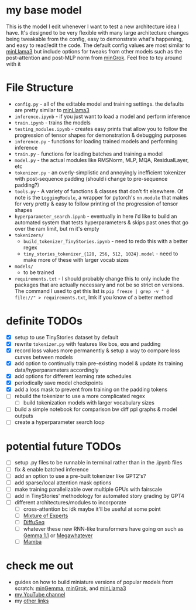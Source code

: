 # my base model
This is the model I edit whenever I want to test a new architecture idea I have. It's designed to be very flexible with many large architecture changes being tweakable from the config, easy to demonstrate what's happening, and easy to read/edit the code. The default config values are most similar to [minLlama3](https://github.com/evintunador/minLlama3) but include options for tweaks from other models such as the post-attention and post-MLP norm from [minGrok](https://github.com/evintunador/minGrok). Feel free to toy around with it

# File Structure
- `config.py` - all of the editable model and training settings. the defaults are pretty similar to [minLlama3](https://github.com/evintunador/minLlama3)
- `inference.ipynb` - if you just want to load a model and perform inference
- `train.ipynb` - trains the models
- `testing_modules.ipynb` - creates easy prints that allow you to follow the progression of tensor shapes for demonstration & debugging purposes
- `inference.py` - functions for loading trained models and performing inference
- `train.py` - functions for loading batches and training a model
- `model.py` - the actual modules like RMSNorm, MLP, MQA, ResidualLayer, etc
- `tokenizer.py` - an overly-simplistic and annoyingly inefficient tokenizer with post-sequence padding (should i change to pre-sequence padding?)
- `tools.py` - A variety of functions & classes that don't fit elsewhere. Of note is the `LoggingModule`, a wrapper for pytorch's `nn.module` that makes for very pretty & easy to follow printing of the progression of tensor shapes
- `hyperparameter_search.ipynb` - eventually in here i'd like to build an automated system that tests hyperparameters & skips past ones that go over the ram limit, but rn it's empty
- `tokenizers/`
    - `build_tokenizer_TinyStories.ipynb` - need to redo this with a better regex
    - `tiny_stories_tokenizer_{128, 256, 512, 1024}.model` - need to make more of these with larger vocab sizes
- `models/`
    - to be trained
- `requirements.txt` - I should probably change this to only include the packages that are actually necessary and not be so strict on versions. The command I used to get this list is `pip freeze | grep -v " @ file://" > requirements.txt`, lmk if you know of a better method

# definite TODOs
- [x] setup to use TinyStories dataset by default
- [x] rewrite `tokenizer.py` with features like bos, eos and padding
- [x] record loss values more permanently & setup a way to compare loss curves between models
- [x] add option to continually train pre-existing model & update its training data/hyperparameters accordingly
- [x] add options for different learning rate schedules
- [x] periodically save model checkpoints
- [x] add a loss mask to prevent from training on the padding tokens
- [ ] rebuild the tokenizer to use a more complicated regex
    - [ ] build tokenization models with larger vocabulary sizes
- [ ] build a simple notebook for comparison bw diff ppl graphs & model outputs
- [ ] create a hyperparameter search loop

# potential future TODOs
- [ ] setup .py files to be runnable in terminal rather than in the .ipynb files
- [ ] fix & enable batched inference
- [ ] add an option to use a pre-built tokenizer like GPT2's?
- [ ] add sparse/local attention mask options
- [ ] make training parallelizable over multiple GPUs with fairscale
- [ ] add in TinyStories' methodology for automated story grading by GPT4
- [ ] different architectures/modules to incorporate
    - [ ] cross-attention bc idk maybe it'll be useful at some point
    - [ ] [Mixture of Experts]()
    - [ ] [DiffuSeq]()
    - [ ] whatever these new RNN-like transformers have going on such as [Gemma 1.1]() or [Megawhatever]()
    - [ ] [Mamba]()

# check me out
- guides on how to build miniature versions of popular models from scratch: [minGemma](https://github.com/evintunador/minGemma), [minGrok](https://github.com/evintunador/minGrok), and [minLlama3](https://github.com/evintunador/minLlama3)
- [my YouTube channel](https://www.youtube.com/@Tunadorable)
- my [other links](https://linktr.ee/tunadorable)
